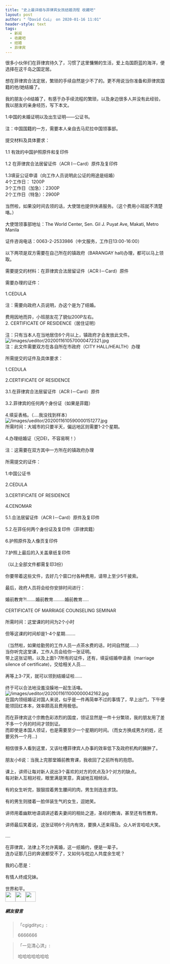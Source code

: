 ```yaml
---
title: "史上最详细与菲律宾女孩结婚流程 收藏吧"
layout: post
author: "「David Cui」 on 2020-01-16 11:01"
header-style: text
tags:
  - 新闻
  - 收藏吧
  - 结婚
  - 菲律宾
---
```


很多小伙伴们在菲律宾待久了，习惯了这里慵懒的生活，爱上岛国蔚蓝的海洋，便选择在这千岛之国定居。<br style="overflow-wrap: break-word; color: rgb(85, 85, 85); font-family: &quot;Segoe UI&quot;, Segoe, &quot;Segoe WP&quot;, Tahoma, &quot;Microsoft YaHei&quot;, sans-serif; font-size: 14px; white-space: normal; background-color: rgb(255, 255, 255);"><br style="overflow-wrap: break-word; color: rgb(85, 85, 85); font-family: &quot;Segoe UI&quot;, Segoe, &quot;Segoe WP&quot;, Tahoma, &quot;Microsoft YaHei&quot;, sans-serif; font-size: 14px; white-space: normal; background-color: rgb(255, 255, 255);">想在菲律宾合法定居，繁琐的手续自然是少不了的。更不用说当你准备和菲律宾国籍的他/她结婚了。<br style="overflow-wrap: break-word; color: rgb(85, 85, 85); font-family: &quot;Segoe UI&quot;, Segoe, &quot;Segoe WP&quot;, Tahoma, &quot;Microsoft YaHei&quot;, sans-serif; font-size: 14px; white-space: normal; background-color: rgb(255, 255, 255);"><br style="overflow-wrap: break-word; color: rgb(85, 85, 85); font-family: &quot;Segoe UI&quot;, Segoe, &quot;Segoe WP&quot;, Tahoma, &quot;Microsoft YaHei&quot;, sans-serif; font-size: 14px; white-space: normal; background-color: rgb(255, 255, 255);">我的朋友小6结婚了，有感于办手续流程的繁琐，以及身边很多人并没有此经验，我以朋友的亲身经历，写下本文。<br style="overflow-wrap: break-word; color: rgb(85, 85, 85); font-family: &quot;Segoe UI&quot;, Segoe, &quot;Segoe WP&quot;, Tahoma, &quot;Microsoft YaHei&quot;, sans-serif; font-size: 14px; white-space: normal; background-color: rgb(255, 255, 255);"><br style="overflow-wrap: break-word; color: rgb(85, 85, 85); font-family: &quot;Segoe UI&quot;, Segoe, &quot;Segoe WP&quot;, Tahoma, &quot;Microsoft YaHei&quot;, sans-serif; font-size: 14px; white-space: normal; background-color: rgb(255, 255, 255);">1.中国的未婚证明以及出生证明——公证书。<br style="overflow-wrap: break-word; color: rgb(85, 85, 85); font-family: &quot;Segoe UI&quot;, Segoe, &quot;Segoe WP&quot;, Tahoma, &quot;Microsoft YaHei&quot;, sans-serif; font-size: 14px; white-space: normal; background-color: rgb(255, 255, 255);"><br style="overflow-wrap: break-word; color: rgb(85, 85, 85); font-family: &quot;Segoe UI&quot;, Segoe, &quot;Segoe WP&quot;, Tahoma, &quot;Microsoft YaHei&quot;, sans-serif; font-size: 14px; white-space: normal; background-color: rgb(255, 255, 255);">注：中国国籍的一方，需要本人亲自去马尼拉中国领事部。<br style="overflow-wrap: break-word; color: rgb(85, 85, 85); font-family: &quot;Segoe UI&quot;, Segoe, &quot;Segoe WP&quot;, Tahoma, &quot;Microsoft YaHei&quot;, sans-serif; font-size: 14px; white-space: normal; background-color: rgb(255, 255, 255);"><br style="overflow-wrap: break-word; color: rgb(85, 85, 85); font-family: &quot;Segoe UI&quot;, Segoe, &quot;Segoe WP&quot;, Tahoma, &quot;Microsoft YaHei&quot;, sans-serif; font-size: 14px; white-space: normal; background-color: rgb(255, 255, 255);">提交材料及具体要求：<br style="overflow-wrap: break-word; color: rgb(85, 85, 85); font-family: &quot;Segoe UI&quot;, Segoe, &quot;Segoe WP&quot;, Tahoma, &quot;Microsoft YaHei&quot;, sans-serif; font-size: 14px; white-space: normal; background-color: rgb(255, 255, 255);"><br style="overflow-wrap: break-word; color: rgb(85, 85, 85); font-family: &quot;Segoe UI&quot;, Segoe, &quot;Segoe WP&quot;, Tahoma, &quot;Microsoft YaHei&quot;, sans-serif; font-size: 14px; white-space: normal; background-color: rgb(255, 255, 255);">1.1 有效的中国护照原件和复印件<br style="overflow-wrap: break-word; color: rgb(85, 85, 85); font-family: &quot;Segoe UI&quot;, Segoe, &quot;Segoe WP&quot;, Tahoma, &quot;Microsoft YaHei&quot;, sans-serif; font-size: 14px; white-space: normal; background-color: rgb(255, 255, 255);"><br style="overflow-wrap: break-word; color: rgb(85, 85, 85); font-family: &quot;Segoe UI&quot;, Segoe, &quot;Segoe WP&quot;, Tahoma, &quot;Microsoft YaHei&quot;, sans-serif; font-size: 14px; white-space: normal; background-color: rgb(255, 255, 255);">1.2 在菲律宾合法居留证件（ACR I－Card）原件及复印件<br style="overflow-wrap: break-word; color: rgb(85, 85, 85); font-family: &quot;Segoe UI&quot;, Segoe, &quot;Segoe WP&quot;, Tahoma, &quot;Microsoft YaHei&quot;, sans-serif; font-size: 14px; white-space: normal; background-color: rgb(255, 255, 255);"><br style="overflow-wrap: break-word; color: rgb(85, 85, 85); font-family: &quot;Segoe UI&quot;, Segoe, &quot;Segoe WP&quot;, Tahoma, &quot;Microsoft YaHei&quot;, sans-serif; font-size: 14px; white-space: normal; background-color: rgb(255, 255, 255);">1.3填妥公证申请（向工作人员说明此公证的用途是结婚）<input type="hidden" value="菲乐园提供">
<br>
4个工作日： 1200P<br>
3个工作日（加急）：2300P<br>
2个工作日（特急）：2900P<br>
<br>
当然啦，如果没时间去领的话，大使馆也提供快递服务。（这个费用小班就不清楚咯。）<br style="overflow-wrap: break-word; color: rgb(85, 85, 85); font-family: &quot;Segoe UI&quot;, Segoe, &quot;Segoe WP&quot;, Tahoma, &quot;Microsoft YaHei&quot;, sans-serif; font-size: 14px; white-space: normal; background-color: rgb(255, 255, 255);"><br style="overflow-wrap: break-word; color: rgb(85, 85, 85); font-family: &quot;Segoe UI&quot;, Segoe, &quot;Segoe WP&quot;, Tahoma, &quot;Microsoft YaHei&quot;, sans-serif; font-size: 14px; white-space: normal; background-color: rgb(255, 255, 255);">大使馆领事部地址：The World Center, Sen. Gil J. Puyat Ave, Makati, Metro Manila<br style="overflow-wrap: break-word; color: rgb(85, 85, 85); font-family: &quot;Segoe UI&quot;, Segoe, &quot;Segoe WP&quot;, Tahoma, &quot;Microsoft YaHei&quot;, sans-serif; font-size: 14px; white-space: normal; background-color: rgb(255, 255, 255);"><br style="overflow-wrap: break-word; color: rgb(85, 85, 85); font-family: &quot;Segoe UI&quot;, Segoe, &quot;Segoe WP&quot;, Tahoma, &quot;Microsoft YaHei&quot;, sans-serif; font-size: 14px; white-space: normal; background-color: rgb(255, 255, 255);">证件咨询电话：0063-2-2533986（中文服务，工作日13:00-16:00）<br style="overflow-wrap: break-word; color: rgb(85, 85, 85); font-family: &quot;Segoe UI&quot;, Segoe, &quot;Segoe WP&quot;, Tahoma, &quot;Microsoft YaHei&quot;, sans-serif; font-size: 14px; white-space: normal; background-color: rgb(255, 255, 255);"><br style="overflow-wrap: break-word; color: rgb(85, 85, 85); font-family: &quot;Segoe UI&quot;, Segoe, &quot;Segoe WP&quot;, Tahoma, &quot;Microsoft YaHei&quot;, sans-serif; font-size: 14px; white-space: normal; background-color: rgb(255, 255, 255);">以下两项是双方需要在自己所在的镇政府（BARANGAY hall)办理，都可以马上领取。<br style="overflow-wrap: break-word; color: rgb(85, 85, 85); font-family: &quot;Segoe UI&quot;, Segoe, &quot;Segoe WP&quot;, Tahoma, &quot;Microsoft YaHei&quot;, sans-serif; font-size: 14px; white-space: normal; background-color: rgb(255, 255, 255);"><br style="overflow-wrap: break-word; color: rgb(85, 85, 85); font-family: &quot;Segoe UI&quot;, Segoe, &quot;Segoe WP&quot;, Tahoma, &quot;Microsoft YaHei&quot;, sans-serif; font-size: 14px; white-space: normal; background-color: rgb(255, 255, 255);">需要提交的材料：在菲律宾合法居留证件（ACR I－Card）原件<br style="overflow-wrap: break-word; color: rgb(85, 85, 85); font-family: &quot;Segoe UI&quot;, Segoe, &quot;Segoe WP&quot;, Tahoma, &quot;Microsoft YaHei&quot;, sans-serif; font-size: 14px; white-space: normal; background-color: rgb(255, 255, 255);"><br style="overflow-wrap: break-word; color: rgb(85, 85, 85); font-family: &quot;Segoe UI&quot;, Segoe, &quot;Segoe WP&quot;, Tahoma, &quot;Microsoft YaHei&quot;, sans-serif; font-size: 14px; white-space: normal; background-color: rgb(255, 255, 255);">需要办理的证件：<br style="overflow-wrap: break-word; color: rgb(85, 85, 85); font-family: &quot;Segoe UI&quot;, Segoe, &quot;Segoe WP&quot;, Tahoma, &quot;Microsoft YaHei&quot;, sans-serif; font-size: 14px; white-space: normal; background-color: rgb(255, 255, 255);"><br style="overflow-wrap: break-word; color: rgb(85, 85, 85); font-family: &quot;Segoe UI&quot;, Segoe, &quot;Segoe WP&quot;, Tahoma, &quot;Microsoft YaHei&quot;, sans-serif; font-size: 14px; white-space: normal; background-color: rgb(255, 255, 255);">1.CEDULA<br style="overflow-wrap: break-word; color: rgb(85, 85, 85); font-family: &quot;Segoe UI&quot;, Segoe, &quot;Segoe WP&quot;, Tahoma, &quot;Microsoft YaHei&quot;, sans-serif; font-size: 14px; white-space: normal; background-color: rgb(255, 255, 255);"><br style="overflow-wrap: break-word; color: rgb(85, 85, 85); font-family: &quot;Segoe UI&quot;, Segoe, &quot;Segoe WP&quot;, Tahoma, &quot;Microsoft YaHei&quot;, sans-serif; font-size: 14px; white-space: normal; background-color: rgb(255, 255, 255);">注：需要向政府人员说明，办这个是为了结婚。<br style="overflow-wrap: break-word; color: rgb(85, 85, 85); font-family: &quot;Segoe UI&quot;, Segoe, &quot;Segoe WP&quot;, Tahoma, &quot;Microsoft YaHei&quot;, sans-serif; font-size: 14px; white-space: normal; background-color: rgb(255, 255, 255);"><br style="overflow-wrap: break-word; color: rgb(85, 85, 85); font-family: &quot;Segoe UI&quot;, Segoe, &quot;Segoe WP&quot;, Tahoma, &quot;Microsoft YaHei&quot;, sans-serif; font-size: 14px; white-space: normal; background-color: rgb(255, 255, 255);">费用因地而异，小班朋友花了貌似200P左右。
<br>
2. CERTIFICATE OF RESIDENCE（居住证明）<br style="overflow-wrap: break-word; color: rgb(85, 85, 85); font-family: &quot;Segoe UI&quot;, Segoe, &quot;Segoe WP&quot;, Tahoma, &quot;Microsoft YaHei&quot;, sans-serif; font-size: 14px; white-space: normal; background-color: rgb(255, 255, 255);"><br style="overflow-wrap: break-word; color: rgb(85, 85, 85); font-family: &quot;Segoe UI&quot;, Segoe, &quot;Segoe WP&quot;, Tahoma, &quot;Microsoft YaHei&quot;, sans-serif; font-size: 14px; white-space: normal; background-color: rgb(255, 255, 255);">注：只有当本人在当地居住6个月以上，镇政府才会发放此文件。
<br>
<img src="http://images.feileyuan.com/images/ueditor/2020011610570000472321.jpg" title="/images/ueditor/2020011610570000472321.jpg" alt="/images/ueditor/2020011610570000472321.jpg">
<br>
注：此文件需要双方在各自所在市政府（CITY HALL/HEALTH）办理<br style="overflow-wrap: break-word; color: rgb(85, 85, 85); font-family: &quot;Segoe UI&quot;, Segoe, &quot;Segoe WP&quot;, Tahoma, &quot;Microsoft YaHei&quot;, sans-serif; font-size: 14px; white-space: normal; background-color: rgb(255, 255, 255);"><br style="overflow-wrap: break-word; color: rgb(85, 85, 85); font-family: &quot;Segoe UI&quot;, Segoe, &quot;Segoe WP&quot;, Tahoma, &quot;Microsoft YaHei&quot;, sans-serif; font-size: 14px; white-space: normal; background-color: rgb(255, 255, 255);">所需提交的证件及具体要求：<br style="overflow-wrap: break-word; color: rgb(85, 85, 85); font-family: &quot;Segoe UI&quot;, Segoe, &quot;Segoe WP&quot;, Tahoma, &quot;Microsoft YaHei&quot;, sans-serif; font-size: 14px; white-space: normal; background-color: rgb(255, 255, 255);"><br style="overflow-wrap: break-word; color: rgb(85, 85, 85); font-family: &quot;Segoe UI&quot;, Segoe, &quot;Segoe WP&quot;, Tahoma, &quot;Microsoft YaHei&quot;, sans-serif; font-size: 14px; white-space: normal; background-color: rgb(255, 255, 255);">1.CEDULA<br style="overflow-wrap: break-word; color: rgb(85, 85, 85); font-family: &quot;Segoe UI&quot;, Segoe, &quot;Segoe WP&quot;, Tahoma, &quot;Microsoft YaHei&quot;, sans-serif; font-size: 14px; white-space: normal; background-color: rgb(255, 255, 255);"><br style="overflow-wrap: break-word; color: rgb(85, 85, 85); font-family: &quot;Segoe UI&quot;, Segoe, &quot;Segoe WP&quot;, Tahoma, &quot;Microsoft YaHei&quot;, sans-serif; font-size: 14px; white-space: normal; background-color: rgb(255, 255, 255);">2.CERTIFICATE OF RESIDENCE<br style="overflow-wrap: break-word; color: rgb(85, 85, 85); font-family: &quot;Segoe UI&quot;, Segoe, &quot;Segoe WP&quot;, Tahoma, &quot;Microsoft YaHei&quot;, sans-serif; font-size: 14px; white-space: normal; background-color: rgb(255, 255, 255);"><br style="overflow-wrap: break-word; color: rgb(85, 85, 85); font-family: &quot;Segoe UI&quot;, Segoe, &quot;Segoe WP&quot;, Tahoma, &quot;Microsoft YaHei&quot;, sans-serif; font-size: 14px; white-space: normal; background-color: rgb(255, 255, 255);">3.1.在菲律宾合法居留证件（ACR I－Card）原件<br style="overflow-wrap: break-word; color: rgb(85, 85, 85); font-family: &quot;Segoe UI&quot;, Segoe, &quot;Segoe WP&quot;, Tahoma, &quot;Microsoft YaHei&quot;, sans-serif; font-size: 14px; white-space: normal; background-color: rgb(255, 255, 255);"><br style="overflow-wrap: break-word; color: rgb(85, 85, 85); font-family: &quot;Segoe UI&quot;, Segoe, &quot;Segoe WP&quot;, Tahoma, &quot;Microsoft YaHei&quot;, sans-serif; font-size: 14px; white-space: normal; background-color: rgb(255, 255, 255);">3.2.菲律宾的任何两个身份证（如果是菲籍）<br style="overflow-wrap: break-word; color: rgb(85, 85, 85); font-family: &quot;Segoe UI&quot;, Segoe, &quot;Segoe WP&quot;, Tahoma, &quot;Microsoft YaHei&quot;, sans-serif; font-size: 14px; white-space: normal; background-color: rgb(255, 255, 255);"><br style="overflow-wrap: break-word; color: rgb(85, 85, 85); font-family: &quot;Segoe UI&quot;, Segoe, &quot;Segoe WP&quot;, Tahoma, &quot;Microsoft YaHei&quot;, sans-serif; font-size: 14px; white-space: normal; background-color: rgb(255, 255, 255);">4.填妥表格。（....我没找到样本）
<br>
<img src="http://images.feileyuan.com/images/ueditor/2020011610590000151277.jpg" title="/images/ueditor/2020011610590000151277.jpg" alt="/images/ueditor/2020011610590000151277.jpg">
<br>
所需时间：大城市的只要半天，偏远地区则需要1-2个星期。<br style="overflow-wrap: break-word; color: rgb(85, 85, 85); font-family: &quot;Segoe UI&quot;, Segoe, &quot;Segoe WP&quot;, Tahoma, &quot;Microsoft YaHei&quot;, sans-serif; font-size: 14px; white-space: normal; background-color: rgb(255, 255, 255);"><br style="overflow-wrap: break-word; color: rgb(85, 85, 85); font-family: &quot;Segoe UI&quot;, Segoe, &quot;Segoe WP&quot;, Tahoma, &quot;Microsoft YaHei&quot;, sans-serif; font-size: 14px; white-space: normal; background-color: rgb(255, 255, 255);">4.办理结婚证（兄DEI，不容易啊！）<br style="overflow-wrap: break-word; color: rgb(85, 85, 85); font-family: &quot;Segoe UI&quot;, Segoe, &quot;Segoe WP&quot;, Tahoma, &quot;Microsoft YaHei&quot;, sans-serif; font-size: 14px; white-space: normal; background-color: rgb(255, 255, 255);"><br style="overflow-wrap: break-word; color: rgb(85, 85, 85); font-family: &quot;Segoe UI&quot;, Segoe, &quot;Segoe WP&quot;, Tahoma, &quot;Microsoft YaHei&quot;, sans-serif; font-size: 14px; white-space: normal; background-color: rgb(255, 255, 255);">注：这需要在双方其中一方所在的镇政府办理<br style="overflow-wrap: break-word; color: rgb(85, 85, 85); font-family: &quot;Segoe UI&quot;, Segoe, &quot;Segoe WP&quot;, Tahoma, &quot;Microsoft YaHei&quot;, sans-serif; font-size: 14px; white-space: normal; background-color: rgb(255, 255, 255);"><br style="overflow-wrap: break-word; color: rgb(85, 85, 85); font-family: &quot;Segoe UI&quot;, Segoe, &quot;Segoe WP&quot;, Tahoma, &quot;Microsoft YaHei&quot;, sans-serif; font-size: 14px; white-space: normal; background-color: rgb(255, 255, 255);">所需提交的证件：<br style="overflow-wrap: break-word; color: rgb(85, 85, 85); font-family: &quot;Segoe UI&quot;, Segoe, &quot;Segoe WP&quot;, Tahoma, &quot;Microsoft YaHei&quot;, sans-serif; font-size: 14px; white-space: normal; background-color: rgb(255, 255, 255);"><br style="overflow-wrap: break-word; color: rgb(85, 85, 85); font-family: &quot;Segoe UI&quot;, Segoe, &quot;Segoe WP&quot;, Tahoma, &quot;Microsoft YaHei&quot;, sans-serif; font-size: 14px; white-space: normal; background-color: rgb(255, 255, 255);">1.中国公证书<br style="overflow-wrap: break-word; color: rgb(85, 85, 85); font-family: &quot;Segoe UI&quot;, Segoe, &quot;Segoe WP&quot;, Tahoma, &quot;Microsoft YaHei&quot;, sans-serif; font-size: 14px; white-space: normal; background-color: rgb(255, 255, 255);"><br style="overflow-wrap: break-word; color: rgb(85, 85, 85); font-family: &quot;Segoe UI&quot;, Segoe, &quot;Segoe WP&quot;, Tahoma, &quot;Microsoft YaHei&quot;, sans-serif; font-size: 14px; white-space: normal; background-color: rgb(255, 255, 255);">2.CEDULA<br style="overflow-wrap: break-word; color: rgb(85, 85, 85); font-family: &quot;Segoe UI&quot;, Segoe, &quot;Segoe WP&quot;, Tahoma, &quot;Microsoft YaHei&quot;, sans-serif; font-size: 14px; white-space: normal; background-color: rgb(255, 255, 255);"><br style="overflow-wrap: break-word; color: rgb(85, 85, 85); font-family: &quot;Segoe UI&quot;, Segoe, &quot;Segoe WP&quot;, Tahoma, &quot;Microsoft YaHei&quot;, sans-serif; font-size: 14px; white-space: normal; background-color: rgb(255, 255, 255);">3.CERTIFICATE OF RESIDENCE<br style="overflow-wrap: break-word; color: rgb(85, 85, 85); font-family: &quot;Segoe UI&quot;, Segoe, &quot;Segoe WP&quot;, Tahoma, &quot;Microsoft YaHei&quot;, sans-serif; font-size: 14px; white-space: normal; background-color: rgb(255, 255, 255);"><br style="overflow-wrap: break-word; color: rgb(85, 85, 85); font-family: &quot;Segoe UI&quot;, Segoe, &quot;Segoe WP&quot;, Tahoma, &quot;Microsoft YaHei&quot;, sans-serif; font-size: 14px; white-space: normal; background-color: rgb(255, 255, 255);">4.CENOMAR<br style="overflow-wrap: break-word; color: rgb(85, 85, 85); font-family: &quot;Segoe UI&quot;, Segoe, &quot;Segoe WP&quot;, Tahoma, &quot;Microsoft YaHei&quot;, sans-serif; font-size: 14px; white-space: normal; background-color: rgb(255, 255, 255);"><br style="overflow-wrap: break-word; color: rgb(85, 85, 85); font-family: &quot;Segoe UI&quot;, Segoe, &quot;Segoe WP&quot;, Tahoma, &quot;Microsoft YaHei&quot;, sans-serif; font-size: 14px; white-space: normal; background-color: rgb(255, 255, 255);">5.1.合法居留证件（ACR I－Card）原件及复印件<br style="overflow-wrap: break-word; color: rgb(85, 85, 85); font-family: &quot;Segoe UI&quot;, Segoe, &quot;Segoe WP&quot;, Tahoma, &quot;Microsoft YaHei&quot;, sans-serif; font-size: 14px; white-space: normal; background-color: rgb(255, 255, 255);"><br style="overflow-wrap: break-word; color: rgb(85, 85, 85); font-family: &quot;Segoe UI&quot;, Segoe, &quot;Segoe WP&quot;, Tahoma, &quot;Microsoft YaHei&quot;, sans-serif; font-size: 14px; white-space: normal; background-color: rgb(255, 255, 255);">5.2.在菲任何两个身份证及复印件（菲律宾籍）<br style="overflow-wrap: break-word; color: rgb(85, 85, 85); font-family: &quot;Segoe UI&quot;, Segoe, &quot;Segoe WP&quot;, Tahoma, &quot;Microsoft YaHei&quot;, sans-serif; font-size: 14px; white-space: normal; background-color: rgb(255, 255, 255);"><br style="overflow-wrap: break-word; color: rgb(85, 85, 85); font-family: &quot;Segoe UI&quot;, Segoe, &quot;Segoe WP&quot;, Tahoma, &quot;Microsoft YaHei&quot;, sans-serif; font-size: 14px; white-space: normal; background-color: rgb(255, 255, 255);">6.护照原件及人像页复印件<br style="overflow-wrap: break-word; color: rgb(85, 85, 85); font-family: &quot;Segoe UI&quot;, Segoe, &quot;Segoe WP&quot;, Tahoma, &quot;Microsoft YaHei&quot;, sans-serif; font-size: 14px; white-space: normal; background-color: rgb(255, 255, 255);"><br style="overflow-wrap: break-word; color: rgb(85, 85, 85); font-family: &quot;Segoe UI&quot;, Segoe, &quot;Segoe WP&quot;, Tahoma, &quot;Microsoft YaHei&quot;, sans-serif; font-size: 14px; white-space: normal; background-color: rgb(255, 255, 255);">7.护照上最后的入关盖章纸复印件<br style="overflow-wrap: break-word; color: rgb(85, 85, 85); font-family: &quot;Segoe UI&quot;, Segoe, &quot;Segoe WP&quot;, Tahoma, &quot;Microsoft YaHei&quot;, sans-serif; font-size: 14px; white-space: normal; background-color: rgb(255, 255, 255);"><br style="overflow-wrap: break-word; color: rgb(85, 85, 85); font-family: &quot;Segoe UI&quot;, Segoe, &quot;Segoe WP&quot;, Tahoma, &quot;Microsoft YaHei&quot;, sans-serif; font-size: 14px; white-space: normal; background-color: rgb(255, 255, 255);">（以上全部文件都需复印3份）<br style="overflow-wrap: break-word; color: rgb(85, 85, 85); font-family: &quot;Segoe UI&quot;, Segoe, &quot;Segoe WP&quot;, Tahoma, &quot;Microsoft YaHei&quot;, sans-serif; font-size: 14px; white-space: normal; background-color: rgb(255, 255, 255);"><br style="overflow-wrap: break-word; color: rgb(85, 85, 85); font-family: &quot;Segoe UI&quot;, Segoe, &quot;Segoe WP&quot;, Tahoma, &quot;Microsoft YaHei&quot;, sans-serif; font-size: 14px; white-space: normal; background-color: rgb(255, 255, 255);">你要带着这些文件，去好几个窗口付各种费用，请带上至少5千披索。<br style="overflow-wrap: break-word; color: rgb(85, 85, 85); font-family: &quot;Segoe UI&quot;, Segoe, &quot;Segoe WP&quot;, Tahoma, &quot;Microsoft YaHei&quot;, sans-serif; font-size: 14px; white-space: normal; background-color: rgb(255, 255, 255);"><br style="overflow-wrap: break-word; color: rgb(85, 85, 85); font-family: &quot;Segoe UI&quot;, Segoe, &quot;Segoe WP&quot;, Tahoma, &quot;Microsoft YaHei&quot;, sans-serif; font-size: 14px; white-space: normal; background-color: rgb(255, 255, 255);">最后，政府人员将会给你安排时间进行：<br style="overflow-wrap: break-word; color: rgb(85, 85, 85); font-family: &quot;Segoe UI&quot;, Segoe, &quot;Segoe WP&quot;, Tahoma, &quot;Microsoft YaHei&quot;, sans-serif; font-size: 14px; white-space: normal; background-color: rgb(255, 255, 255);"><br style="overflow-wrap: break-word; color: rgb(85, 85, 85); font-family: &quot;Segoe UI&quot;, Segoe, &quot;Segoe WP&quot;, Tahoma, &quot;Microsoft YaHei&quot;, sans-serif; font-size: 14px; white-space: normal; background-color: rgb(255, 255, 255);">婚前教育?!.......婚前教育.........婚前教育.....<br style="overflow-wrap: break-word; color: rgb(85, 85, 85); font-family: &quot;Segoe UI&quot;, Segoe, &quot;Segoe WP&quot;, Tahoma, &quot;Microsoft YaHei&quot;, sans-serif; font-size: 14px; white-space: normal; background-color: rgb(255, 255, 255);"><br style="overflow-wrap: break-word; color: rgb(85, 85, 85); font-family: &quot;Segoe UI&quot;, Segoe, &quot;Segoe WP&quot;, Tahoma, &quot;Microsoft YaHei&quot;, sans-serif; font-size: 14px; white-space: normal; background-color: rgb(255, 255, 255);">CERTIFICATE OF MARRIAGE COUNSELING SEMINAR<br style="overflow-wrap: break-word; color: rgb(85, 85, 85); font-family: &quot;Segoe UI&quot;, Segoe, &quot;Segoe WP&quot;, Tahoma, &quot;Microsoft YaHei&quot;, sans-serif; font-size: 14px; white-space: normal; background-color: rgb(255, 255, 255);"><br style="overflow-wrap: break-word; color: rgb(85, 85, 85); font-family: &quot;Segoe UI&quot;, Segoe, &quot;Segoe WP&quot;, Tahoma, &quot;Microsoft YaHei&quot;, sans-serif; font-size: 14px; white-space: normal; background-color: rgb(255, 255, 255);">所需时间：这堂课的时间为2个小时<br style="overflow-wrap: break-word; color: rgb(85, 85, 85); font-family: &quot;Segoe UI&quot;, Segoe, &quot;Segoe WP&quot;, Tahoma, &quot;Microsoft YaHei&quot;, sans-serif; font-size: 14px; white-space: normal; background-color: rgb(255, 255, 255);"><br style="overflow-wrap: break-word; color: rgb(85, 85, 85); font-family: &quot;Segoe UI&quot;, Segoe, &quot;Segoe WP&quot;, Tahoma, &quot;Microsoft YaHei&quot;, sans-serif; font-size: 14px; white-space: normal; background-color: rgb(255, 255, 255);">但等这课的时间却是1-4个星期........<br style="overflow-wrap: break-word; color: rgb(85, 85, 85); font-family: &quot;Segoe UI&quot;, Segoe, &quot;Segoe WP&quot;, Tahoma, &quot;Microsoft YaHei&quot;, sans-serif; font-size: 14px; white-space: normal; background-color: rgb(255, 255, 255);"><br style="overflow-wrap: break-word; color: rgb(85, 85, 85); font-family: &quot;Segoe UI&quot;, Segoe, &quot;Segoe WP&quot;, Tahoma, &quot;Microsoft YaHei&quot;, sans-serif; font-size: 14px; white-space: normal; background-color: rgb(255, 255, 255);">（当然啦，如果给勤劳的工作人员一点茶水费的话，时间自然就......）
<br>
当你听完这堂课，工作人员会给你一张证明。
<br>
带上这张证明，以及上面1-7所有的证件，还有，填妥结婚申请表（marriage silence of certificate)，交给相关人员....<br style="overflow-wrap: break-word; color: rgb(85, 85, 85); font-family: &quot;Segoe UI&quot;, Segoe, &quot;Segoe WP&quot;, Tahoma, &quot;Microsoft YaHei&quot;, sans-serif; font-size: 14px; white-space: normal; background-color: rgb(255, 255, 255);"><br style="overflow-wrap: break-word; color: rgb(85, 85, 85); font-family: &quot;Segoe UI&quot;, Segoe, &quot;Segoe WP&quot;, Tahoma, &quot;Microsoft YaHei&quot;, sans-serif; font-size: 14px; white-space: normal; background-color: rgb(255, 255, 255);">再等上3-7天，就可以领到结婚证啦......<br style="overflow-wrap: break-word; color: rgb(85, 85, 85); font-family: &quot;Segoe UI&quot;, Segoe, &quot;Segoe WP&quot;, Tahoma, &quot;Microsoft YaHei&quot;, sans-serif; font-size: 14px; white-space: normal; background-color: rgb(255, 255, 255);"><br style="overflow-wrap: break-word; color: rgb(85, 85, 85); font-family: &quot;Segoe UI&quot;, Segoe, &quot;Segoe WP&quot;, Tahoma, &quot;Microsoft YaHei&quot;, sans-serif; font-size: 14px; white-space: normal; background-color: rgb(255, 255, 255);">终于可以合法地没羞没臊地一起生活咯。
<br>
<img src="http://images.feileyuan.com/images/ueditor/2020011611000000042162.jpg" title="/images/ueditor/2020011611000000042162.jpg" alt="/images/ueditor/2020011611000000042162.jpg">
<br>
在国内领结婚证对国人来说，似乎是一件再简单不过的事情了，早上出门，下午便能领回红本本，效率颇高且费用极低。<br style="overflow-wrap: break-word; color: rgb(85, 85, 85); font-family: &quot;Segoe UI&quot;, Segoe, &quot;Segoe WP&quot;, Tahoma, &quot;Microsoft YaHei&quot;, sans-serif; font-size: 14px; white-space: normal; background-color: rgb(255, 255, 255);"><br style="overflow-wrap: break-word; color: rgb(85, 85, 85); font-family: &quot;Segoe UI&quot;, Segoe, &quot;Segoe WP&quot;, Tahoma, &quot;Microsoft YaHei&quot;, sans-serif; font-size: 14px; white-space: normal; background-color: rgb(255, 255, 255);">而在菲律宾这个宗教色彩浓烈的国度，领证显然是一件十分繁琐，我的朋友用了差不多一个月的时间才领到证。
<br>
而即使是本国人领证，也是需要至少一个星期的时间。（而女方换成男方的姓，还要另外一个月...)<br style="overflow-wrap: break-word; color: rgb(85, 85, 85); font-family: &quot;Segoe UI&quot;, Segoe, &quot;Segoe WP&quot;, Tahoma, &quot;Microsoft YaHei&quot;, sans-serif; font-size: 14px; white-space: normal; background-color: rgb(255, 255, 255);"><br style="overflow-wrap: break-word; color: rgb(85, 85, 85); font-family: &quot;Segoe UI&quot;, Segoe, &quot;Segoe WP&quot;, Tahoma, &quot;Microsoft YaHei&quot;, sans-serif; font-size: 14px; white-space: normal; background-color: rgb(255, 255, 255);">相信很多人看到这里，又该吐槽菲律宾人办事的效率低下及政府机构的臃肿了。<br style="overflow-wrap: break-word; color: rgb(85, 85, 85); font-family: &quot;Segoe UI&quot;, Segoe, &quot;Segoe WP&quot;, Tahoma, &quot;Microsoft YaHei&quot;, sans-serif; font-size: 14px; white-space: normal; background-color: rgb(255, 255, 255);"><br style="overflow-wrap: break-word; color: rgb(85, 85, 85); font-family: &quot;Segoe UI&quot;, Segoe, &quot;Segoe WP&quot;, Tahoma, &quot;Microsoft YaHei&quot;, sans-serif; font-size: 14px; white-space: normal; background-color: rgb(255, 255, 255);">朋友小6说：当我上完那堂婚前教育课，我收回了之前所有的抱怨。<br style="overflow-wrap: break-word; color: rgb(85, 85, 85); font-family: &quot;Segoe UI&quot;, Segoe, &quot;Segoe WP&quot;, Tahoma, &quot;Microsoft YaHei&quot;, sans-serif; font-size: 14px; white-space: normal; background-color: rgb(255, 255, 255);"><br style="overflow-wrap: break-word; color: rgb(85, 85, 85); font-family: &quot;Segoe UI&quot;, Segoe, &quot;Segoe WP&quot;, Tahoma, &quot;Microsoft YaHei&quot;, sans-serif; font-size: 14px; white-space: normal; background-color: rgb(255, 255, 255);">课上，讲师让每对新人说出3个喜欢的对方的优点及3个对方的缺点。
<br>
每对新人互相对视，眼里满是笑意，真诚地互相倾诉。<br style="overflow-wrap: break-word; color: rgb(85, 85, 85); font-family: &quot;Segoe UI&quot;, Segoe, &quot;Segoe WP&quot;, Tahoma, &quot;Microsoft YaHei&quot;, sans-serif; font-size: 14px; white-space: normal; background-color: rgb(255, 255, 255);"><br style="overflow-wrap: break-word; color: rgb(85, 85, 85); font-family: &quot;Segoe UI&quot;, Segoe, &quot;Segoe WP&quot;, Tahoma, &quot;Microsoft YaHei&quot;, sans-serif; font-size: 14px; white-space: normal; background-color: rgb(255, 255, 255);">有的女生听完，狠狠捏着男生腰间的肉，男生则连连求饶。<br style="overflow-wrap: break-word; color: rgb(85, 85, 85); font-family: &quot;Segoe UI&quot;, Segoe, &quot;Segoe WP&quot;, Tahoma, &quot;Microsoft YaHei&quot;, sans-serif; font-size: 14px; white-space: normal; background-color: rgb(255, 255, 255);"><br style="overflow-wrap: break-word; color: rgb(85, 85, 85); font-family: &quot;Segoe UI&quot;, Segoe, &quot;Segoe WP&quot;, Tahoma, &quot;Microsoft YaHei&quot;, sans-serif; font-size: 14px; white-space: normal; background-color: rgb(255, 255, 255);">有的男生则搂着一脸佯装生气的女生，逗她笑。<br style="overflow-wrap: break-word; color: rgb(85, 85, 85); font-family: &quot;Segoe UI&quot;, Segoe, &quot;Segoe WP&quot;, Tahoma, &quot;Microsoft YaHei&quot;, sans-serif; font-size: 14px; white-space: normal; background-color: rgb(255, 255, 255);"><br style="overflow-wrap: break-word; color: rgb(85, 85, 85); font-family: &quot;Segoe UI&quot;, Segoe, &quot;Segoe WP&quot;, Tahoma, &quot;Microsoft YaHei&quot;, sans-serif; font-size: 14px; white-space: normal; background-color: rgb(255, 255, 255);">讲师用着幽默地语调讲述着夫妻间的相处之道，圣经的教诲，甚至还有性教育。<br style="overflow-wrap: break-word; color: rgb(85, 85, 85); font-family: &quot;Segoe UI&quot;, Segoe, &quot;Segoe WP&quot;, Tahoma, &quot;Microsoft YaHei&quot;, sans-serif; font-size: 14px; white-space: normal; background-color: rgb(255, 255, 255);"><br style="overflow-wrap: break-word; color: rgb(85, 85, 85); font-family: &quot;Segoe UI&quot;, Segoe, &quot;Segoe WP&quot;, Tahoma, &quot;Microsoft YaHei&quot;, sans-serif; font-size: 14px; white-space: normal; background-color: rgb(255, 255, 255);">讲师最后笑着说，这张证明6个月内有效，要换人还来得及。众人听言哈哈大笑。<br style="overflow-wrap: break-word; color: rgb(85, 85, 85); font-family: &quot;Segoe UI&quot;, Segoe, &quot;Segoe WP&quot;, Tahoma, &quot;Microsoft YaHei&quot;, sans-serif; font-size: 14px; white-space: normal; background-color: rgb(255, 255, 255);"><br style="overflow-wrap: break-word; color: rgb(85, 85, 85); font-family: &quot;Segoe UI&quot;, Segoe, &quot;Segoe WP&quot;, Tahoma, &quot;Microsoft YaHei&quot;, sans-serif; font-size: 14px; white-space: normal; background-color: rgb(255, 255, 255);">....<br style="overflow-wrap: break-word; color: rgb(85, 85, 85); font-family: &quot;Segoe UI&quot;, Segoe, &quot;Segoe WP&quot;, Tahoma, &quot;Microsoft YaHei&quot;, sans-serif; font-size: 14px; white-space: normal; background-color: rgb(255, 255, 255);"><br style="overflow-wrap: break-word; color: rgb(85, 85, 85); font-family: &quot;Segoe UI&quot;, Segoe, &quot;Segoe WP&quot;, Tahoma, &quot;Microsoft YaHei&quot;, sans-serif; font-size: 14px; white-space: normal; background-color: rgb(255, 255, 255);">在菲律宾，法律上不允许离婚，这一纸婚约，便是一辈子。
<br>
连办证那几日的奔波都受不了，又如何与枕边人共度余生呢？<br style="overflow-wrap: break-word; color: rgb(85, 85, 85); font-family: &quot;Segoe UI&quot;, Segoe, &quot;Segoe WP&quot;, Tahoma, &quot;Microsoft YaHei&quot;, sans-serif; font-size: 14px; white-space: normal; background-color: rgb(255, 255, 255);"><br style="overflow-wrap: break-word; color: rgb(85, 85, 85); font-family: &quot;Segoe UI&quot;, Segoe, &quot;Segoe WP&quot;, Tahoma, &quot;Microsoft YaHei&quot;, sans-serif; font-size: 14px; white-space: normal; background-color: rgb(255, 255, 255);">我的心愿是：<br style="overflow-wrap: break-word; color: rgb(85, 85, 85); font-family: &quot;Segoe UI&quot;, Segoe, &quot;Segoe WP&quot;, Tahoma, &quot;Microsoft YaHei&quot;, sans-serif; font-size: 14px; white-space: normal; background-color: rgb(255, 255, 255);"><br style="overflow-wrap: break-word; color: rgb(85, 85, 85); font-family: &quot;Segoe UI&quot;, Segoe, &quot;Segoe WP&quot;, Tahoma, &quot;Microsoft YaHei&quot;, sans-serif; font-size: 14px; white-space: normal; background-color: rgb(255, 255, 255);">有情人终成兄妹。<br style="overflow-wrap: break-word; color: rgb(85, 85, 85); font-family: &quot;Segoe UI&quot;, Segoe, &quot;Segoe WP&quot;, Tahoma, &quot;Microsoft YaHei&quot;, sans-serif; font-size: 14px; white-space: normal; background-color: rgb(255, 255, 255);"><br style="overflow-wrap: break-word; color: rgb(85, 85, 85); font-family: &quot;Segoe UI&quot;, Segoe, &quot;Segoe WP&quot;, Tahoma, &quot;Microsoft YaHei&quot;, sans-serif; font-size: 14px; white-space: normal; background-color: rgb(255, 255, 255);">世界和平。
<br>
<img src="http://images.feileyuan.com/images/ueditor/dialogs/emotion/images/tsj/t_0015.gif" width="32" height="32"><img src="http://images.feileyuan.com/images/ueditor/dialogs/emotion/images/tsj/t_0002.gif" width="32" height="32"><img src="http://images.feileyuan.com/images/ueditor/dialogs/emotion/images/tsj/t_0038.gif" width="32" height="32">
<br>

##### 網友發言 
> 「cgigdityc」:
> <p>6666666</p>

> 「一见清心洪」:
> <p>哈哈哈哈哈哈哈</p>


